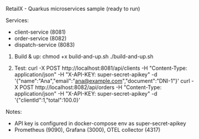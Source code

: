 RetailX - Quarkus microservices sample (ready to run)

Services:
 - client-service (8081)
 - order-service (8082)
 - dispatch-service (8083)

1) Build & up:
   chmod +x build-and-up.sh
   ./build-and-up.sh

2) Test:
   curl -X POST http://localhost:8081/api/clients -H "Content-Type: application/json" -H "X-API-KEY: super-secret-apikey" -d '{"name":"Ana","email":"ana@example.com","document":"DNI-1"}'
   curl -X POST http://localhost:8082/api/orders -H "Content-Type: application/json" -H "X-API-KEY: super-secret-apikey" -d '{"clientId":1,"total":100.0}'

Notes:
 - API key is configured in docker-compose env as super-secret-apikey
 - Prometheus (9090), Grafana (3000), OTEL collector (4317)
